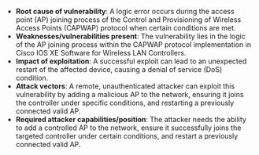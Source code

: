 - **Root cause of vulnerability**: A logic error occurs during the access point (AP) joining process of the Control and Provisioning of Wireless Access Points (CAPWAP) protocol when certain conditions are met.
- **Weaknesses/vulnerabilities present**: The vulnerability lies in the logic of the AP joining process within the CAPWAP protocol implementation in Cisco IOS XE Software for Wireless LAN Controllers.
- **Impact of exploitation**: A successful exploit can lead to an unexpected restart of the affected device, causing a denial of service (DoS) condition.
- **Attack vectors**: A remote, unauthenticated attacker can exploit this vulnerability by adding a malicious AP to the network, ensuring it joins the controller under specific conditions, and restarting a previously connected valid AP.
- **Required attacker capabilities/position**: The attacker needs the ability to add a controlled AP to the network, ensure it successfully joins the targeted controller under certain conditions, and restart a previously connected valid AP.